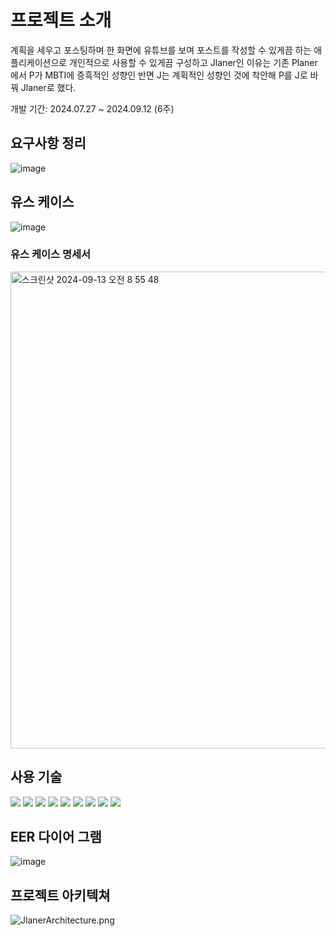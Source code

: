 # 프로젝트 소개
계획을 세우고 포스팅하며 한 화면에 유튜브를 보며 포스트를 작성할 수 있게끔 하는 애플리케이션으로 개인적으로 사용할 수 있게끔 구성하고 Jlaner인 이유는 기존 Planer에서 P가 MBTI에 증흑적인 성향인 반면 J는 계획적인 성향인 것에 착안해 P를 J로 바꿔 Jlaner로 했다.

개발 기간: 2024.07.27 ~ 2024.09.12 (6주)

## 요구사항 정리
![image](https://github.com/user-attachments/assets/6991f1ac-0b2b-4430-9f5d-261446bdc749)



## 유스 케이스
![image](https://github.com/user-attachments/assets/eae42de9-fdd7-42ce-af28-b2530d1f4bf7)


### 유스 케이스 명세서
<img width="763" alt="스크린샷 2024-09-13 오전 8 55 48" src="https://github.com/user-attachments/assets/ace04ea0-07f5-4cb3-91f1-07f1bbf62bb7">

## 사용 기술
<div>
<img src="https://img.shields.io/badge/html5-E34F26?style=for-the-badge&logo=html5&logoColor=white"/>
<img src="https://img.shields.io/badge/css-1572B6?style=for-the-badge&logo=css3&logoColor=white"/>
<img src="https://img.shields.io/badge/java-007396?style=for-the-badge&logo=java&logoColor=white">
<img src="https://img.shields.io/badge/spring-6DB33F?style=for-the-badge&logo=spring&logoColor=white">
<img src="https://img.shields.io/badge/mysql-4479A1?style=for-the-badge&logo=mysql&logoColor=white">
<img src="https://img.shields.io/badge/amazonaws-232F3E?style=for-the-badge&logo=amazonaws&logoColor=white">
<img src="https://img.shields.io/badge/github-181717?style=for-the-badge&logo=github&logoColor=white"/>
<img src="https://img.shields.io/badge/java Script-6DB33F?style=for-the-badge&logoColor=white"/>
<img src="https://img.shields.io/badge/redis-6DB33F?style=for-the-badge&logoColor=white"/>
</div>

## EER 다이어 그램
![image](https://github.com/user-attachments/assets/ca325c70-9404-4114-b2ac-5fdaa899ed63)

## 프로젝트 아키텍쳐
![JlanerArchitecture.png](https://prod-files-secure.s3.us-west-2.amazonaws.com/b82b887b-2607-45bd-bf44-5778d84184b5/99b0516f-74b6-4f50-ab1c-518b11afe242/JlanerArchitecture.png)
